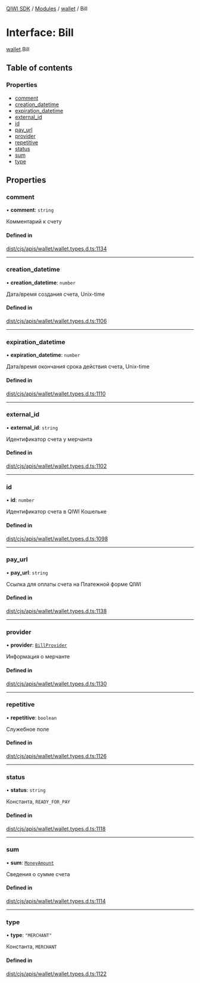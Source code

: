 [QIWI SDK](../README.md) / [Modules](../modules.md) / [wallet](../modules/wallet.md) / Bill

# Interface: Bill

[wallet](../modules/wallet.md).Bill

## Table of contents

### Properties

- [comment](wallet.Bill.md#comment)
- [creation\_datetime](wallet.Bill.md#creation_datetime)
- [expiration\_datetime](wallet.Bill.md#expiration_datetime)
- [external\_id](wallet.Bill.md#external_id)
- [id](wallet.Bill.md#id)
- [pay\_url](wallet.Bill.md#pay_url)
- [provider](wallet.Bill.md#provider)
- [repetitive](wallet.Bill.md#repetitive)
- [status](wallet.Bill.md#status)
- [sum](wallet.Bill.md#sum)
- [type](wallet.Bill.md#type)

## Properties

### comment

• **comment**: `string`

Комментарий к счету

#### Defined in

[dist/cjs/apis/wallet/wallet.types.d.ts:1134](https://github.com/AlexXanderGrib/node-qiwi-sdk/blob/59c6cc6/dist/cjs/apis/wallet/wallet.types.d.ts#L1134)

___

### creation\_datetime

• **creation\_datetime**: `number`

Дата/время создания счета, Unix-time

#### Defined in

[dist/cjs/apis/wallet/wallet.types.d.ts:1106](https://github.com/AlexXanderGrib/node-qiwi-sdk/blob/59c6cc6/dist/cjs/apis/wallet/wallet.types.d.ts#L1106)

___

### expiration\_datetime

• **expiration\_datetime**: `number`

Дата/время окончания срока действия счета, Unix-time

#### Defined in

[dist/cjs/apis/wallet/wallet.types.d.ts:1110](https://github.com/AlexXanderGrib/node-qiwi-sdk/blob/59c6cc6/dist/cjs/apis/wallet/wallet.types.d.ts#L1110)

___

### external\_id

• **external\_id**: `string`

Идентификатор счета у мерчанта

#### Defined in

[dist/cjs/apis/wallet/wallet.types.d.ts:1102](https://github.com/AlexXanderGrib/node-qiwi-sdk/blob/59c6cc6/dist/cjs/apis/wallet/wallet.types.d.ts#L1102)

___

### id

• **id**: `number`

Идентификатор счета в QIWI Кошельке

#### Defined in

[dist/cjs/apis/wallet/wallet.types.d.ts:1098](https://github.com/AlexXanderGrib/node-qiwi-sdk/blob/59c6cc6/dist/cjs/apis/wallet/wallet.types.d.ts#L1098)

___

### pay\_url

• **pay\_url**: `string`

Ссылка для оплаты счета на Платежной форме QIWI

#### Defined in

[dist/cjs/apis/wallet/wallet.types.d.ts:1138](https://github.com/AlexXanderGrib/node-qiwi-sdk/blob/59c6cc6/dist/cjs/apis/wallet/wallet.types.d.ts#L1138)

___

### provider

• **provider**: [`BillProvider`](index.QIWI.BillProvider.md)

Информация о мерчанте

#### Defined in

[dist/cjs/apis/wallet/wallet.types.d.ts:1130](https://github.com/AlexXanderGrib/node-qiwi-sdk/blob/59c6cc6/dist/cjs/apis/wallet/wallet.types.d.ts#L1130)

___

### repetitive

• **repetitive**: `boolean`

Служебное поле

#### Defined in

[dist/cjs/apis/wallet/wallet.types.d.ts:1126](https://github.com/AlexXanderGrib/node-qiwi-sdk/blob/59c6cc6/dist/cjs/apis/wallet/wallet.types.d.ts#L1126)

___

### status

• **status**: `string`

Константа, `READY_FOR_PAY`

#### Defined in

[dist/cjs/apis/wallet/wallet.types.d.ts:1118](https://github.com/AlexXanderGrib/node-qiwi-sdk/blob/59c6cc6/dist/cjs/apis/wallet/wallet.types.d.ts#L1118)

___

### sum

• **sum**: [`MoneyAmount`](../modules/index.QIWI.md#moneyamount)

Сведения о сумме счета

#### Defined in

[dist/cjs/apis/wallet/wallet.types.d.ts:1114](https://github.com/AlexXanderGrib/node-qiwi-sdk/blob/59c6cc6/dist/cjs/apis/wallet/wallet.types.d.ts#L1114)

___

### type

• **type**: ``"MERCHANT"``

Константа, `MERCHANT`

#### Defined in

[dist/cjs/apis/wallet/wallet.types.d.ts:1122](https://github.com/AlexXanderGrib/node-qiwi-sdk/blob/59c6cc6/dist/cjs/apis/wallet/wallet.types.d.ts#L1122)
